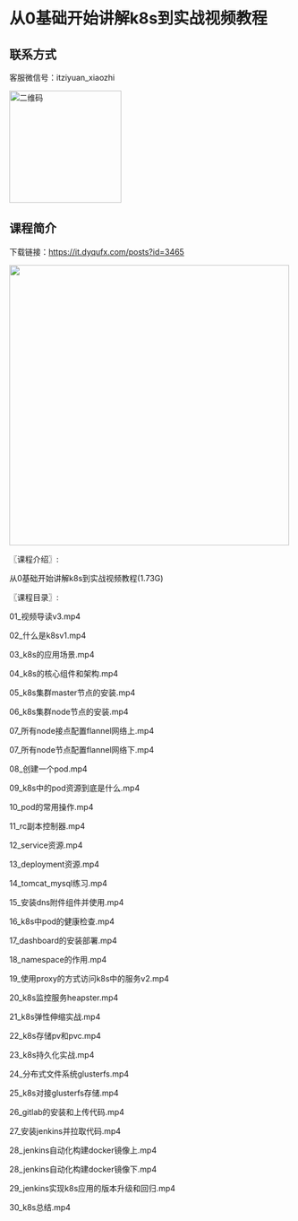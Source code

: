 # 从0基础开始讲解k8s到实战视频教程

## 联系方式

客服微信号：itziyuan_xiaozhi

<img src="https://ziyuanyun.oss-cn-guangzhou.aliyuncs.com/common/20240614073449/666b82192834a.jpg" width="200" height="200" alt="二维码">

## 课程简介

下载链接：https://it.dyqufx.com/posts?id=3465

<img src="https://ziyuanyun.oss-cn-guangzhou.aliyuncs.com/yun/20240515185159/664493cfd0bc3.jpg" width="500" alt="">

  〖课程介绍〗:

 从0基础开始讲解k8s到实战视频教程(1.73G)

 〖课程目录〗:

 01_视频导读v3.mp4

 02_什么是k8sv1.mp4

 03_k8s的应用场景.mp4

 04_k8s的核心组件和架构.mp4

 05_k8s集群master节点的安装.mp4

 06_k8s集群node节点的安装.mp4

 07_所有node接点配置flannel网络上.mp4

 07_所有node节点配置flannel网络下.mp4

 08_创建一个pod.mp4

 09_k8s中的pod资源到底是什么.mp4

 10_pod的常用操作.mp4

 11_rc副本控制器.mp4

 12_service资源.mp4

 13_deployment资源.mp4

 14_tomcat_mysql练习.mp4

 15_安装dns附件组件并使用.mp4

 16_k8s中pod的健康检查.mp4

 17_dashboard的安装部署.mp4

 18_namespace的作用.mp4

 19_使用proxy的方式访问k8s中的服务v2.mp4

 20_k8s监控服务heapster.mp4

 21_k8s弹性伸缩实战.mp4

 22_k8s存储pv和pvc.mp4

 23_k8s持久化实战.mp4

 24_分布式文件系统glusterfs.mp4

 25_k8s对接glusterfs存储.mp4

 26_gitlab的安装和上传代码.mp4

 27_安装jenkins并拉取代码.mp4

 28_jenkins自动化构建docker镜像上.mp4

 28_jenkins自动化构建docker镜像下.mp4

 29_jenkins实现k8s应用的版本升级和回归.mp4

 30_k8s总结.mp4

  